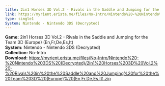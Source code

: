 ```yaml
---
title: 2in1 Horses 3D Vol.2 - Rivals in the Saddle and Jumping for the Team 3D (Europe) (En,Fr,De,Es,It)
link: https://myrient.erista.me/files/No-Intro/Nintendo%20-%20Nintendo%203DS%20(Decrypted)/2in1%20Horses%203D%20Vol.2%20-%20Rivals%20in%20the%20Saddle%20and%20Jumping%20for%20the%20Team%203D%20(Europe)%20(En,Fr,De,Es,It).zip
type: single1
System: Nintendo - Nintendo 3DS (Decrypted)
---
```

<b>Game:</b> 2in1 Horses 3D Vol.2 - Rivals in the Saddle and Jumping for the Team 3D (Europe) (En,Fr,De,Es,It)<br>
<b>System:</b> Nintendo - Nintendo 3DS (Decrypted)<br>
<b>Collection:</b> No-Intro<br>
<b>Download:</b> https://myrient.erista.me/files/No-Intro/Nintendo%20-%20Nintendo%203DS%20(Decrypted)/2in1%20Horses%203D%20Vol.2%20-%20Rivals%20in%20the%20Saddle%20and%20Jumping%20for%20the%20Team%203D%20(Europe)%20(En,Fr,De,Es,It).zip